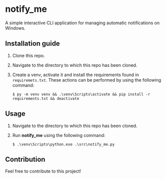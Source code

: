 # notify_me

A simple interactive CLI application for managing automatic notifications on Windows.

## Installation guide

1. Clone this repo.

2. Navigate to the directory to which this repo has been cloned.

3. Create a venv, activate it and install the requirements found in `requiremets.txt`. These actions can be performed by
   using the following command:

       $ py -m venv venv && .\venv\Scripts\activate && pip install -r requirements.txt && deactivate

## Usage

1. Navigate to the directory to which this repo has been cloned.

2. Run **notify_me** using the following command:

       $ .\venv\Scripts\python.exe .\src\notify_me.py

## Contribution

Feel free to contribute to this project!